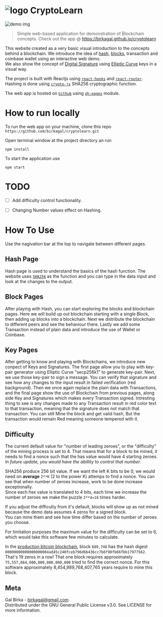 


# ![logo](https://i.ibb.co/2d8HbJP/crypto.png) CryptoLearn

![demo img](https://i.ibb.co/DRGKJmX/birkagal-github-io-cryptolearn.png)

> Simple web-based application for demonstration of ₿lockchain concepts.
> Check out the app @ https://birkagal.github.io/cryptolearn

This website created as a very basic visual introduction to the concepts behind a blockchain. We introduce the idea of [hash](https://en.wikipedia.org/wiki/Cryptographic_hash_function), [blocks](https://en.wikipedia.org/wiki/Blockchain), transaction and coinbase wallet using an interactive web demo.\
We also show the concept of [Digital Signature](https://en.wikipedia.org/wiki/Digital_signature) using [Elliptic Curve](https://en.wikipedia.org/wiki/Elliptic_curve) keys in a visual way.

The project is built with Reactjs using [`react-hooks`](https://reactjs.org/docs/hooks-intro.html) and  [`react-router`](https://reactrouter.com/).\
Hashing is done using [`crypto-js`](https://www.npmjs.com/package/crypto-js) SHA256 cryptographic function.

The web app is hosted on [`Github`](https://birkagal.github.io/cryptolearn) using [`gh-pages`](https://www.npmjs.com/package/gh-pages) module.

# How to run locally
To run the web app on your machine, clone this repo `https://github.com/birkagal/cryptolearn.git`

Open terminal window at the project directory an run 

    npm install

To start the application use

    npm start

# TODO

 - [ ] Add difficulty control functionality.
 - [ ] Changing Number values effect on Hashing.


# How To Use

Use the nagivation bar at the top to navigate between different pages.

## Hash Page

Hash page is used to understand the basics of the hash function. The website uses [`SHA256`](https://en.wikipedia.org/wiki/SHA-2) as the function and you can type in the data input and look at the changes to the output.

## Block Pages

After playing with Hash, you can start exploring the blocks and blockchain pages. Here we will build up out blockchain starting with a single Block, then adding up blocks into a blockchain. Next we distribute the blockchain to different peers and see the behaviour there. Lastly we add some Transaction instead of plain data and introduce the use of Wallet or Coinbase.

## Key Pages

After getting to know and playing with Blockchains, we introduce new conpect of Keys and Signatures. The first page allow you to play with key-pair generator using Elliptic Curve "secp256k1" to generate key-pair. Next, we use those key-pair to sign a message. You can verify that signature and see how any changes to the input result in failed verification (red background). Then we once again replace the plain data with Transactions, and the final page show the use of Blockchain from previous pages, along side Key and Signatures which makes every Transaction signed. Intresting thing to see is any changes made to any Transaction result in red color text to that transaction, meaning that the signature does not match that transaction. You can still Mine the block and get valid hash, But the transaction would remain Red meaning someone tempered with it.

## Difficulty

The current default value for "number of leading zeroes", or the "difficulty" of the mining process is set to 4. That means that for a block to be mined, it needs to find a nonce such that the has value would have 4 starting zeroes.
*In future update, you would have the abillity to control that number.*

SHA256 produce 256 bit value. If we want the left K bits to be 0, we would need on **average** `2**K` (2 to the power K) attemps to find a nonce.
You can see that when number of zeroes increase, work to be done increase exceptionally.\
Since each hex value is translated to 4 bits, each time we increase the number of zeroes we make the puzzle `2**4=16` times harder.

If you adjust the difficulty from it's default, blocks will show up as not mined because the demo data assumes 4 zeros for a signed block.\
You can mine them and see how time differ based on the number of zeroes you choose.

For limitation purposes the maximum value for the difficulty can be set to 6, which would take this software few minutes to calculate.

In the [production bitcoin blockchain](https://www.blockchain.com/explorer), block `689,748` has the hash digest `00000000000000000004ad45c240fceb796d6b436cc7b6f90fb66fbb17977562`. That's 19 zeros in a row! That one block requires approximately `75,557,864,000,000,000,000,000` tried to find the correct nonce. 
For this software approximately 8,454,989,768,407,765 years require to mine this block. 

## Meta
Gal Birka - birkagal@gmail.com\
Distributed under the GNU General Public License v3.0. See LICENSE for more information.




